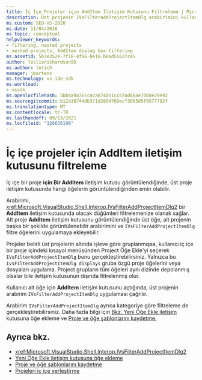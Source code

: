 ```yaml
---
title: İç İçe Projeler için AddItem İletişim Kutusunu Filtreleme | Microsoft Docs
description: Üst projenin IVsFilterAddProjectItemDlg arabirimini kullanarak Visual Studio bir iç içe proje için AddItem iletişim kutusunu filtrelemeyi öğrenin.
ms.custom: SEO-VS-2020
ms.date: 11/04/2016
ms.topic: conceptual
helpviewer_keywords:
- filtering, nested projects
- nested projects, AddItem dialog box filtering
ms.assetid: 5b3e352e-7f18-4f66-be16-b0ad55637ce5
author: leslierichardson95
ms.author: lerich
manager: jmartens
ms.technology: vs-ide-sdk
ms.workload:
- vssdk
ms.openlocfilehash: 5bb4a9a76cc4ca074051ccb7ad48ae70b0e29e92
ms.sourcegitcommit: b12a38744db371d2894769ecf305585f9577792f
ms.translationtype: MT
ms.contentlocale: tr-TR
ms.lasthandoff: 09/13/2021
ms.locfileid: "126636198"
---
```

# <a name="filter-the-additem-dialog-box-for-nested-projects"></a>İç içe projeler için AddItem iletişim kutusunu filtreleme
İç içe bir proje **için Bir AddItem** iletişim kutusu görüntülendiğinde, üst proje iletişim kutusunda hangi öğelerin görüntülendiğinden emin olabilir.

 Arabirimi, <xref:Microsoft.VisualStudio.Shell.Interop.IVsFilterAddProjectItemDlg2> bir **AddItem** iletişim kutusunda olacak düğümleri filtrelemenize olanak sağlar. Alt proje **AddItem** iletişim kutusunu görüntülendiğinde üst öğe, alt projenin başka bir şekilde görüntülenebilir arabirimini ve `IVsFilterAddProjectItemDlg` filtre öğelerini uygulamaya ekleyebilir.

 Projeler belirli üst projelerin altında işleve göre gruplanmışsa, kullanıcı iç içe bir proje içindeki kısayol menüsünden Project Öğe Ekle'yi seçerek `IVsFilterAddProjectItemDlg` bunu gerçekleştirebilirsiniz.  Yalnızca bu `IvsFilterAddProjectItemDlg displays` gruba özgü proje öğelerini veya dosyaları uygulama. Project grupların tüm öğeleri aynı dizinde depolanmış olsalar bile iletişim kutusunun dışında filtrelenmiş olur.

 Kullanıcı alt öğe için **AddItem** iletişim kutusunu açtığında, üst projenin arabirim `IVsFilterAddProjectItemDlg` uygulaması çağrılır.

 Arabirim `IVsFilterAddProjectItemDlg` ayrıca kategoriye göre filtreleme de gerçekleştirebilirsiniz. Daha fazla bilgi için [Bkz. Yeni Öğe Ekle iletişim](../../extensibility/internals/adding-items-to-the-add-new-item-dialog-boxes.md) kutusuna öğe ekleme ve [Proje ve öğe şablonlarını kaydetme.](../../extensibility/internals/registering-project-and-item-templates.md)

## <a name="see-also"></a>Ayrıca bkz.
- <xref:Microsoft.VisualStudio.Shell.Interop.IVsFilterAddProjectItemDlg2>
- [Yeni Öğe Ekle iletişim kutusuna öğe ekleme](../../extensibility/internals/adding-items-to-the-add-new-item-dialog-boxes.md)
- [Proje ve öğe şablonlarını kaydetme](../../extensibility/internals/registering-project-and-item-templates.md)
- [Projeleri iç içe yerleştirme](../../extensibility/internals/nesting-projects.md)
